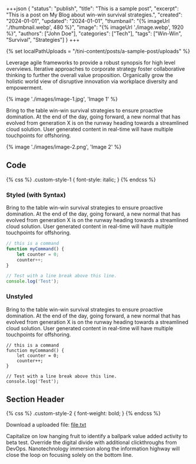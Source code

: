 +++json
{
  "status": "publish",
  "title": "This is a sample post",
  "excerpt": "This is a post on My Blog about win-win survival strategies.",
  "created": "2024-01-01",
  "updated": "2024-01-01",
  "thumbnail": "{% imageUrl './thumbnail.webp', 480 %}",
  "image": "{% imageUrl './image.webp', 1920 %}",
  "authors": ["John Doe"],
  "categories": ["Tech"],
  "tags": ["Win-Win", "Survival", "Strategies"]
}
+++

{% set localPathUploads = "/tini-content/posts/a-sample-post/uploads" %}

<style>
  {% getBundle "css" %}
</style>

Leverage agile frameworks to provide a robust synopsis for high level overviews. Iterative approaches to corporate strategy foster collaborative thinking to further the overall value proposition. Organically grow the holistic world view of disruptive innovation via workplace diversity and empowerment.

{% image './images/image-1.jpg', 'Image 1' %}

Bring to the table win-win survival strategies to ensure proactive domination. At the end of the day, going forward, a new normal that has evolved from generation X is on the runway heading towards a streamlined cloud solution. User generated content in real-time will have multiple touchpoints for offshoring.

{% image './images/image-2.png', 'Image 2' %}

## Code

{% css %}
  .custom-style-1 {
    font-style: italic;
  }
{% endcss %}

### Styled (with Syntax)

Bring to the table win-win survival strategies to ensure proactive domination. At the end of the day, going forward, a new normal that has evolved from generation X is on the runway heading towards a streamlined cloud solution. User generated content in real-time will have multiple touchpoints for offshoring.

```js
// this is a command
function myCommand() {
	let counter = 0;
	counter++;
}

// Test with a line break above this line.
console.log('Test');
```

### Unstyled

Bring to the table win-win survival strategies to ensure proactive domination. At the end of the day, going forward, a new normal that has evolved from generation X is on the runway heading towards a streamlined cloud solution. User generated content in real-time will have multiple touchpoints for offshoring.

```
// this is a command
function myCommand() {
	let counter = 0;
	counter++;
}

// Test with a line break above this line.
console.log('Test');
```

## Section Header

{% css %}
  .custom-style-2 {
    font-weight: bold;
  }
{% endcss %}

Download a uploaded file: <a href="{{localPathUploads}}/file.txt" target="_blank">file.txt</a>

Capitalize on low hanging fruit to identify a ballpark value added activity to beta test. Override the digital divide with additional clickthroughs from DevOps. Nanotechnology immersion along the information highway will close the loop on focusing solely on the bottom line.
